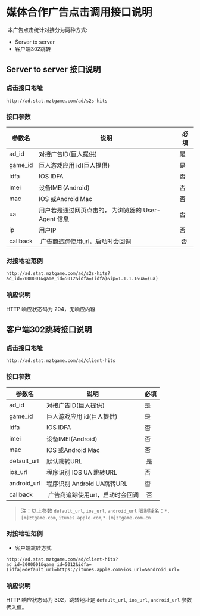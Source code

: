 媒体合作广告点击调用接口说明
=========================

 本广告点击统计对接分为两种方式:

* Server to server
* 客户端302跳转

## Server to server 接口说明

### 点击接口地址

`http://ad.stat.mztgame.com/ad/s2s-hits`
 
### 接口参数
 
| 参数名 | 说明 | 必填 |
|------|------|------|
| ad_id | 对接广告ID(巨人提供) | 是 |
| game_id | 巨人游戏应用 id(巨人提供) | 是|
| idfa | IOS IDFA | 否 |
| imei | 设备IMEI(Android)  | 否 |
| mac | IOS 或Android Mac | 否 |
| ua | 用户若是通过网页点击的， 为浏览器的 User-Agent 信息 | 否 |
| ip | 用户IP | 否 |
| callback |  广告商追踪使用url，启动时会回调 |  否 |
 
### 对接地址范例

```
http://ad.stat.mztgame.com/ad/s2s-hits?ad_id=2000001&game_id=5012&idfa=(idfa)&ip=1.1.1.1&ua=(ua)
```

### 响应说明

HTTP 响应状态码为 204，无响应内容

## 客户端302跳转接口说明

### 点击接口地址

`http://ad.stat.mztgame.com/ad/client-hits`

### 接口参数
 
| 参数名 | 说明 | 必填 |
|------|------|------|
| ad_id | 对接广告ID(巨人提供) | 是 |
| game_id | 巨人游戏应用 id(巨人提供) | 是|
| idfa | IOS IDFA | 否 |
| imei | 设备IMEI(Android)  | 否 |
| mac | IOS 或Android Mac | 否 |
| default_url | 默认跳转URL|  是 |
| ios_url | 程序识别 IOS UA 跳转URL|  否 |
| android_url | 程序识别 Android UA跳转URL |  否 |
| callback |  广告商追踪使用url，启动时会回调 |  否 |

> 注：以上参数 `default_url`, `ios_url`, `android_url` 限制域名：`*.[m]ztgame.com`, `itunes.apple.com`,`*.[m]ztgame.com.cn`
 
### 对接地址范例

* 客户端跳转方式

```
http://ad.stat.mztgame.com/ad/client-hits?ad_id=2000001&game_id=5012&idfa=(idfa)&default_url=https://itunes.apple.com&ios_url=&android_url=
```
 
### 响应说明

HTTP 响应状态码为 302，跳转地址是 `default_url`, `ios_url`, `android_url` 参数传入值。
